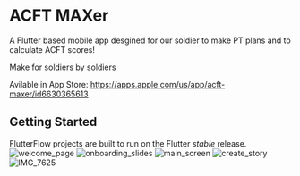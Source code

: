 # ACFT MAXer

A Flutter based mobile app desgined for our soldier to make PT plans and to calculate ACFT scores! 

Make for soldiers by soldiers

Avilable in App Store: https://apps.apple.com/us/app/acft-maxer/id6630365613

## Getting Started

FlutterFlow projects are built to run on the Flutter _stable_ release.
![welcome_page](https://github.com/user-attachments/assets/62c1e6a9-c7e7-4ab7-af9d-8535ab5ce444)
![onboarding_slides](https://github.com/user-attachments/assets/d5d24ce1-5daf-4b61-b640-4d7f162a0d8e)
![main_screen](https://github.com/user-attachments/assets/3c41cda0-e758-42dc-a97b-f5207229c6fe)
![create_story](https://github.com/user-attachments/assets/9ad1a755-c58e-4354-8701-d3cf8378ef91)
![IMG_7625](https://github.com/user-attachments/assets/8cbf790a-bbdb-46cb-9d39-571f0fb656aa)
